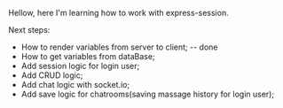 Hellow, here I'm learning how to work with express-session.

Next steps:
- How to render variables from server to client; -- done
- How to get variables from dataBase;
- Add session logic for login user;
- Add CRUD logic;
- Add chat logic with socket.io;
- Add save logic for chatrooms(saving massage history for login user);
